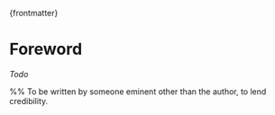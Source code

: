
{frontmatter}

# Foreword

_Todo_

%% To be written by someone eminent other than the author, to lend credibility.
